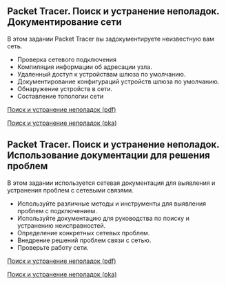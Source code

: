 <!-- 12.6.1 -->
## Packet Tracer. Поиск и устранение неполадок. Документирование сети

В этом задании Packet Tracer вы задокументируете неизвестную вам сеть.

* Проверка сетевого подключения
* Компиляция информации об адресации узла.
* Удаленный доступ к устройствам шлюза по умолчанию.
* Документирование конфигураций устройств шлюза по умолчанию.
* Обнаружение устройств в сети.
* Составление топологии сети

[Поиск и устранение неполадок (pdf)](./assets/12.6.1-packet-tracer---troubleshooting-challenge---document-the-network_ru-RU.pdf)

[Поиск и устранение неполадок (pka)](./assets/12.6.1-packet-tracer---troubleshooting-challenge---document-the-network_ru-RU.pka)

<!-- 12.6.2 -->
## Packet Tracer. Поиск и устранение неполадок. Использование документации для решения проблем

В этом задании используется сетевая документация для выявления и устранения проблем с сетевыми связями.

* Используйте различные методы и инструменты для выявления проблем с подключением.
* Используйте документацию для руководства по поиску и устранению неисправностей.
* Определение конкретных сетевых проблем.
* Внедрение решений проблем связи с сетью.
* Проверьте работу сети.

[Поиск и устранение неполадок (pdf)](./assets/12.6.2-packet-tracer---troubleshooting-challenge---use-documentation-to-solve-issues_ru-RU.pdf)

[Поиск и устранение неполадок (pka)](./assets/12.6.2-packet-tracer---troubleshooting-challenge---use-documentation-to-solve-issues_ru-RU.pka)